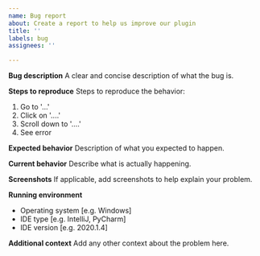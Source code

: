 ```yaml
---
name: Bug report
about: Create a report to help us improve our plugin
title: ''
labels: bug
assignees: ''

---
```


**Bug description**
A clear and concise description of what the bug is.

**Steps to reproduce**
Steps to reproduce the behavior:
1. Go to '...'
2. Click on '....'
3. Scroll down to '....'
4. See error

**Expected behavior**
Description of what you expected to happen.

**Current behavior**
Describe what is actually happening.

**Screenshots**
If applicable, add screenshots to help explain your problem.

**Running environment**
 - Operating system [e.g. Windows]
 - IDE type [e.g. IntelliJ, PyCharm]
 - IDE version [e.g. 2020.1.4]

**Additional context**
Add any other context about the problem here.
